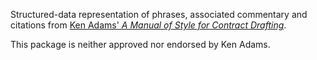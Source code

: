 Structured-data representation of phrases, associated commentary and citations from [Ken Adams' _A Manual of Style for Contract Drafting_][MSCD].

This package is neither approved nor endorsed by Ken Adams.

[MSCD]: http://www.adamsdrafting.com/writing/mscd/
